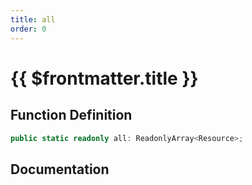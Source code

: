 ```yaml
---
title: all
order: 0
---
```


# {{ $frontmatter.title }}

## Function Definition

```ts
public static readonly all: ReadonlyArray<Resource>;
```

## Documentation

<!--@include: ./parts/all.md-->
